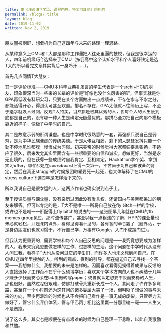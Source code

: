 ```yaml
---
title: 由《浅谈清华学风、课程内卷、特奖与其他》想到的
permalink: /blogs/:title
layout: blog
date: 2019-11-02
written: Nov 2, 2019
---
```


朋友圈被刷屏，想借机为自己这四年与未来的路理一理思路。

从某种意义上CMU和T大都是那种工作量把人往死里逼的技校，但我是很幸运的人，四年前机缘巧合选择来了CMU（按我高中这个认知水平和个人喜好铁定是选T大的所以看完文章其实背后一身冷汗……）。

首先几点同情T大朋友：

其一是评价标准——CMU本科毕业典礼发言的学生代表是一个archi+HCI的朋友，印象很深当时一些来的长辈的评价是“好像也没什么厉害的嘛”，但事实就是你GPA再低没有科研实习，只要在某个方面做出一点成绩来，不存在水与不水之分，都能活得开心，得到认可甚至欢迎。排名不存在，GPA太低就不往简历上写，不至于退学就没人过问。反观T大特奖，当然都是极其优秀的人，但每个人的人生说到底都是自己的，没有哪一种人生是确定无疑最优的。那拼尽全力把自己向那个模板靠近的样子，像极了中学时的自己。

其二是故意示弱的所谓谦虚。也是中学时代很熟悉的一套，再强都只说自己是弱鸡，是为中华民族谦虚的传统美德。于是大佬互相膜，剩下的人瑟瑟发抖只能一个劲不停地见谁都膜，慢慢成为习惯。初来美帝的时候觉得大家都狂妄且张扬，不适应了很久，后来发觉其实里面含有一些很重要的自信和诚实。想做更好，当然是永无止境的，但在获得一些成绩时自我肯定、互相肯定，Hackathon拿个奖、拿到实习offer，哪怕只是在scoreboard上得一次第一，不吝啬于对自己和彼此的肯定，然后在真正struggle的时候报团取暖要死一起死，也大体解释了在CMU的stress culture下这四年是怎样活下来的。

所以我说自己是很幸运的人，这两点作者也确实说到点子上。

至于授课质量与课业量，没有亲历过因此没有发言权，还请国内与美帝都呆过的朋友来解答。但可以肯定的是，T大不是唯一一所将自己放在fly bitch一栏的学校，或许也不是唯一一所配得上fly bitch的说法的——这张图早几年就在CMU的fb memes group见过，那时流传甚广，甚至以我一点粗浅的了解，HYP的课业量也未必就轻松，只是课内课外，看得见得看不见的，各有各的辛苦罢了（题外话，于是身边朋友们也就习惯于，不行自己学，万事有Google，入门不成踹门进）。

但我认为更重要的，需要学校和每个人自己反思的问题是——我究竟想要成为怎样的人，我未来究竟想要做怎样的工作、过怎样的生活。这个问题在中学时代从没有人问过我，看样子T大也从没问过它的学生们，而许多人也未必想到问自己。在CMU这四年里接触的人，听到的观点，得到的引导，都在逼迫自己去寻找一个答案——我想做什么，我想要的未来是怎样的。因而喜欢看得见摸得着成果与反馈的人直接选择了工作而不在乎什么硕博学历；喜欢某个学术方向的人也不纠结于几年少赚多少钱而安心呆在lab里搬砖写paper；或者就认定想要平淡而安稳的人生，那也很好。虽然过程很艰难，仿佛打破骨头重新长成一个人，其间走了许许多多弯路，甚至在一个小时前还为这其间的诸多委屈大哭了一场，但明晰了想做的事与未来的方向，至少再艰难的时候也从不会把自己看作是一事无成的废柴。只管尽力去做好了，管它什么评价体系，管与甲乙丙丁相比这里赢一分那里输一毫——人生又不是赛跑。

说了这么多，其实也是顺便在有点艰难的时候为自己整理一下思路，以此自我激励和共勉。